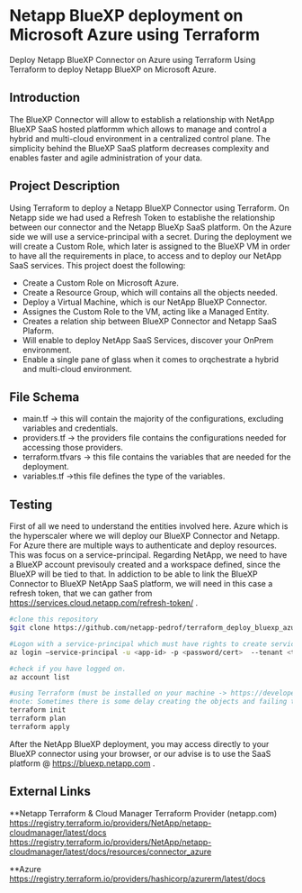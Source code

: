 # Netapp BlueXP deployment on Microsoft Azure using Terraform
Deploy Netapp BlueXP Connector on Azure using Terraform
Using Terraform to deploy Netapp BlueXP on Microsoft Azure.

## Introduction
The BlueXP Connector will allow to establish a relationship with NetApp BlueXP SaaS hosted platformm which allows to manage and control a hybrid and multi-cloud environment in a centralized control plane. The simplicity behind the BlueXP SaaS platform decreases complexity and enables faster and agile administration of your data.

## Project Description
Using Terraform to deploy a Netapp BlueXP Connector using Terraform. On Netapp side we had used a Refresh Token to establishe the relationship between our connector and the Netapp BlueXp SaaS platform. On the Azure side we will use a service-principal with a secret. During the deployment we will create a Custom Role, which later is assigned to the BlueXP VM in order to have all the requirements in place, to access and to deploy our NetApp SaaS services.  This project doest the following:

* Create a Custom Role on Microsoft Azure.
* Create a Resource Group, which will contains all the objects needed.
* Deploy a Virtual Machine, which is our NetApp BlueXP Connector.
* Assignes the Custom Role to the VM, acting like a Managed Entity.
* Creates a relation ship between BlueXP Connector and Netapp SaaS Plaform.
* Will enable to deploy NetApp SaaS Services, discover your OnPrem environment.
* Enable a single pane of glass when it comes to orqchestrate a hybrid and multi-cloud environment. 

## File Schema
* main.tf -> this will contain the majority of the configurations, excluding variables and credentials.
* providers.tf -> the providers file contains the configurations needed for accessing those providers.
* terraform.tfvars -> this file contains the variables that are needed for the deployment.
* variables.tf ->this file defines the type of the variables. 

## Testing
First of all we need to understand the entities involved here. Azure which is the hyperscaler where we will deploy our BlueXP Connector and Netapp. For Azure there are multiple ways to authenticate and deploy resources. This was focus on a service-principal.
Regarding NetApp, we need to have a BlueXP account previsouly created and a workspace defined, since the BlueXP will be tied to that. In addiction to be able to link the BlueXP Connector to BlueXP NetApp SaaS platform, we will need in this case a refresh token, that we can gather from https://services.cloud.netapp.com/refresh-token/ .

```bash
#clone this repository
$git clone https://github.com/netapp-pedrof/terraform_deploy_bluexp_azure.git

#Logon with a service-principal which must have rights to create service-principal, custom role and virtual machine.
az login –service-principal -u <app-id> -p <password/cert>  --tenant <tennant-id>

#check if you have logged on.
az account list

#using Terraform (must be installed on your machine -> https://developer.hashicorp.com/terraform/tutorials/aws-get-started/install-cli ) deploy the resources needed.
#note: Sometimes there is some delay creating the objects and failing the deployment. Retry again in those cases. 
terraform init
terraform plan
terraform apply
```
After the NetApp BlueXP deployment, you may access directly to your BlueXP connector using your browser, or our advise is to use the SaaS platform @ https://bluexp.netapp.com .

## External Links
**Netapp
Terraform & Cloud Manager Terraform Provider (netapp.com)
https://registry.terraform.io/providers/NetApp/netapp-cloudmanager/latest/docs
https://registry.terraform.io/providers/NetApp/netapp-cloudmanager/latest/docs/resources/connector_azure
 
**Azure
https://registry.terraform.io/providers/hashicorp/azurerm/latest/docs

